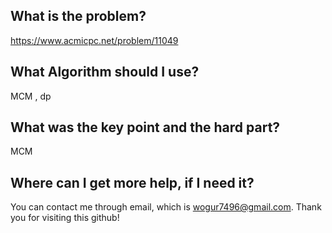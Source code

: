 ## What is the problem?

<https://www.acmicpc.net/problem/11049>

## What Algorithm should I use?

MCM , dp

## What was the key point and the hard part?

MCM

## Where can I get more help, if I need it?

You can contact me through email, which is wogur7496@gmail.com.
Thank you for visiting this github!

